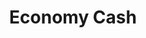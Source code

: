 ---
title: "Economy Cash"
url: /valencia/economy-cash-carrer-del-pare-tomas-de-montanana/
shop: supermercado
---